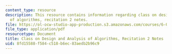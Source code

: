 ```yaml
---
content_type: resource
description: This resource contains information regarding class on design and analysis
  of algorithms, recitation 2 notes.
file: https://ol-ocw-studio-app-production.s3.amazonaws.com/courses/6-046j-design-and-analysis-of-algorithms-spring-2015/8fd15588f584c518b6ec83aedb2b96c9_MIT6_046JS15_Recitation2.pdf
file_type: application/pdf
resourcetype: Document
title: Class on Design and Analysis of Algorithms, Recitation 2 Notes
uid: 8fd15588-f584-c518-b6ec-83aedb2b96c9
---
```

